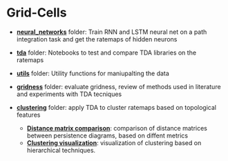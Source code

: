 # Grid-Cells


* [**neural_networks**](neural_networks) folder:
Train RNN and LSTM neural net on a path integration task and get the ratemaps of hidden neurons

* [**tda**](tda) folder:
Notebooks to test and compare TDA libraries on the ratemaps

* [**utils**](utils) folder:
Utility functions for maniupalting the data

* [**gridness**](gridness) folder: evaluate gridness, review of methods used in literature and experiments with TDA tecniques

* [**clustering**](clustering) folder: apply TDA to cluster ratemaps based on topological features
  * [**Distance matrix comparison**](clustering/dis_matrices_comparison.ipynb): comparison of distance matrices between persistence diagrams, based on diffent metrics
  * [**Clustering visualization**](clustering/clustering_results_silhouettte'.ipynb): visualization of clustering based on hierarchical techniques.
